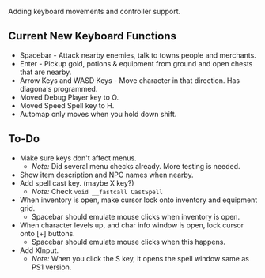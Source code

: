 Adding keyboard movements and controller support.

## Current New Keyboard Functions
- Spacebar - Attack nearby enemies, talk to towns people and merchants.
- Enter - Pickup gold, potions & equipment from ground and open chests that are nearby.
- Arrow Keys and WASD Keys - Move character in that direction. Has diagonals programmed.
- Moved Debug Player key to O.
- Moved Speed Spell key to H.
- Automap only moves when you hold down shift.

## To-Do
- Make sure keys don't affect menus.
    - _Note:_ Did several menu checks already. More testing is needed.
- Show item description and NPC names when nearby.
- Add spell cast key. (maybe X key?)
    - _Note:_ Check ```void __fastcall CastSpell```
- When inventory is open, make cursor lock onto inventory and equipment grid.
    - Spacebar should emulate mouse clicks when inventory is open.
- When character levels up, and char info window is open, lock cursor onto [+] buttons.
    - Spacebar should emulate mouse clicks when this happens.
- Add XInput.
    - _Note:_ When you click the S key, it opens the spell window same as PS1 version.
